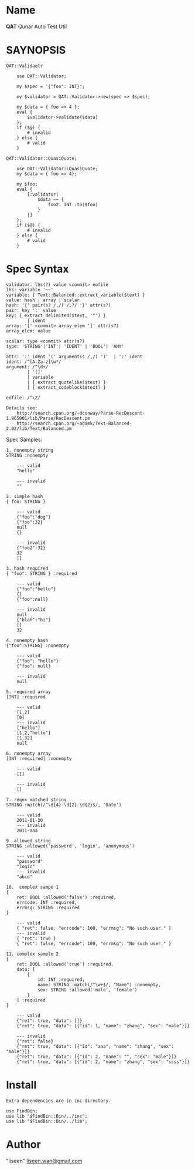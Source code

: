 Name
===

**QAT** Qunar Auto Test Util

SAYNOPSIS
===

    QAT::Validaotr

        use QAT::Validator;

        my $spec = '{"foo": INT}';

        my $validator = QAT::Validator->new(spec => $spec);

        my $data = { foo => 4 };
        eval {
            $validator->validate($data)
        };
        if ($@) {
            # invalid
        } else {
            # valid
        }

    QAT::Validator::QuasiQuote;

        use QAT::Validator::QuasiQuote;
        my $data = { foo => 4};

        my $foo;
        eval {
            [:validator|
                $data ~~ {
                    foo2: INT :to($foo)
                }
            |]
        };
        if ($@) {
            # invalid
        } else {
            # valid
        }


Spec Syntax
===

    validator: lhs(?) value <commit> eofile
    lhs: variable '~~'
    variable: { Text::Balanced::extract_variable($text) }
    value: hash | array | scalar
    hash: '{' pair(s? /,/) /,?/ '}' attr(s?)
    pair: key ':' value
    key: { extract_delimited($text, '"') }
            | ident
    array: '[' <commit> array_elem ']' attr(s?)
    array_elem: value

    scalar: type <commit> attr(s?)
    type: 'STRING'|'INT'| 'IDENT' | 'BOOL'| 'ANY'

    attr: ':' ident '(' argument(s /,/) ')'  | ':' ident
    ident: /^[A-Za-z]\w*/
    argument: /^\d+/
            | '[]'
            | variable
            | { extract_quotelike($text) }
            | { extract_codeblock($text) }

    eofile: /^\Z/

    Details see:
        http://search.cpan.org/~dconway/Parse-RecDescent-1.965001/lib/Parse/RecDescent.pm
        http://search.cpan.org/~adamk/Text-Balanced-2.02/lib/Text/Balanced.pm

Spec Samples:

    1. nonempty string
    STRING :nonempty

        --- valid
        "hello"

        --- invalid
        ""

    2. simple hash
    { foo: STRING }

        --- valid
        {"foo":"dog"}
        {"foo":32}
        null
        {}

        --- invalid
        {"foo2":32}
        32
        []

    3. hash required
    { "foo": STRING } :required

        --- valid
        {"foo":"hello"}
        {}
        {"foo":null}

        --- invalid
        null
        {"blah":"hi"}
        []
        32

    4. nonempty hash
    {"foo":STRING} :nonempty
        
        --- valid
        {"foo": "hello"}
        {"foo": null}
        
        --- invalid
        null

    5. required array
    [INT] :required

        --- valid
        [1,2]
        [0]
        --- invalid
        ["hello"]
        [1,2,"hello"]
        [1.32]
        null

    6. nonempty array
    [INT :required] :nonempty

        --- valid
        [1]

        --- invalid
        []

    7. regex matched string
    STRING :match(/^\d{4}-\d{2}-\d{2}$/, 'Date')

        --- valid
        2011-01-20
        --- invalid
        2011-aaa

    9. allowed string
    STRING :allowed('password', 'login', 'anonymous')

        --- valid
        "password"
        "login"
        --- invalid
        "abcd"

    10.  complex sampe 1
    {
        ret: BOOL :allowed('false') :required,
        errcode: INT :required,
        errmsg: STRING :required
    }

        --- valid
        { "ret": false, "errcode": 100, "errmsg": "No such user." }
        --- invalid
        { "ret": true }
        { "ret": false, "errcode": 100, "errmsg": "No such user." }
    
    11. complex sample 2  
    {
        ret: BOOL :allowed('true') :required,
        data: [
            {
                id: INT :required,
                name: STRING :match(/^\w+$/, "Name") :nonempty,
                sex: STRING :allowed('male', 'female')
            }
        ] :required
    }

        --- valid
        {"ret": true, "data": []}
        {"ret": true, "data": [{"id": 1, "name": "zhang", "sex": "male"}]}

        --- invalid
        {"ret": false}
        {"ret": true, "data": [{"id": "aaa", "name": "zhang", "sex": "male"}]}
        {"ret": true, "data": [{"id": 2, "name": "", "sex": "male"}]}
        {"ret": true, "data": [{"id": 2, "name": "zhang", "sex": "ssss"}]}

Install
===

    Extra dependencies are in inc directory.

    use FindBin;
    use lib "$FindBin::Bin/../inc";
    use lib "$FindBin::Bin/../lib";

Author
===

"liseen" <liseen.wan@gmail.com>
